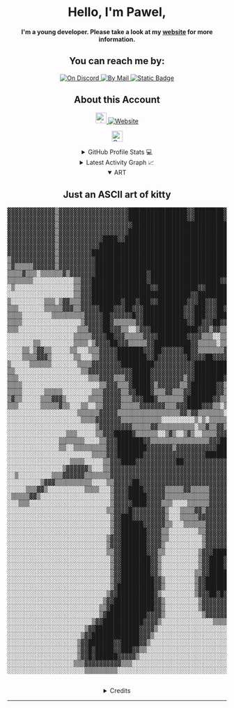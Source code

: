 <!DOCTYPE html>
<html lang="en">
<head>
  <meta charset="UTF-8">
  <meta name="viewport" content="width=device-width, initial-scale=1.0">
</head>
<body>

<div align="center">
  <span>
    <h1>Hello, I'm Pawel,</h1>
    <h4>I'm a young developer. Please take a look at my <a href="https://pawelk.dev" target="_blank">website</a> for more information.</h4>
  </span>
</div>

  <div align="center">
    <h2>You can reach me by:</h2>
    <p>
      <a href="https://discord.com/@me/users/967830338116153496" target="_blank">
        <img alt="On Discord" src="https://img.shields.io/badge/Discord-Blue?style=for-the-badge&logo=discord&logoColor=%23FFFFFF&color=%235865F2">
      </a>
      <a href="mailto:izzymice@tuta.io" target="_blank">
        <img alt="By Mail" src="https://img.shields.io/badge/Mail-Red?style=for-the-badge&logo=gmail&logoColor=%23FFFFFF&color=%23F90101">
      </a>
      <a href="https://pawelk.dev/" target="_blank">
        <img alt="Static Badge" src="https://img.shields.io/badge/Website-Grey?style=for-the-badge&logo=firefoxbrowser&logoColor=%23FFFFFF&color=%23FF7139">
      </a>
    </p>

  <div align="center">
    <h2>About this Account</h2>
    <p>
      <a href="github.com/pawelk1337" target="_blank">
        <img src="https://komarev.com/ghpvc/?username=pawelk1337&style=for-the-badge&label=PROFILE+VIEWS" height="25" alt="views count">
      </a>
      <a href="https://pawelk.dev/">
        <img alt="Website" src="https://img.shields.io/website?url=https%3A%2F%2Fpawelk1337&up_message=online&up_color=%238db600&down_message=online%20(or%20not)&down_color=%238db600&style=for-the-badge">
      </a>
    </p>
    <p>
      <a href="https://www.codefactor.io/repository/github/pawelk1337/pawelk1337/overview/main">
        <img src="https://www.codefactor.io/repository/github/pawelk1337/pawelk1337/badge/main" height="25" alt="CodeFactor">
      </a>
    </p>

<details>
  <summary>GitHub Profile Stats 💻</summary>
  <div align="center">
    <h2>GitHub Stats</h2>
    <details open>
      <summary><h3>Languages</h3></summary>
      <p>
        <a href="https://github.com/pawelk1337/">
          <img src="https://github-readme-stats.vercel.app/api/top-langs/?username=pawelk1337&langs_count=4&theme=gruvbox&layout=compact&hide_border=true" alt="pawelk1337 :: overall Top Langs">
        </a>
      </p>
      <p>
        <a href="https://github.com/pawelk1337/">
          <img width="45%" src="https://github-profile-summary-cards.vercel.app/api/cards/repos-per-language?username=pawelk1337&theme=gruvbox&layout=compact&hide_border=true" alt="pawelk1337 :: Top Langs by repo">
          <img width="45%" src="https://github-profile-summary-cards.vercel.app/api/cards/most-commit-language?username=pawelk1337&theme=gruvbox&layout=compact&hide_border=true" alt="pawelk1337 :: Top Langs by commit">
        </a>
      </p>
    </details>
    <details open>
      <summary><h3>Statistics</h3></summary>
      <p>
        <a href="https://github.com/pawelk1337/">
          <img width="49.5%" src="https://github-readme-stats.vercel.app/api?username=pawelk1337&show_icons=true&theme=gruvbox&hide_border=true">
          <img width="49.5%" src="https://github-readme-streak-stats.herokuapp.com/?user=pawelk1337&theme=gruvbox&hide_border=true">
        </a>
      </p>
    </details>
  </div>
</details>

<details>
  <summary>Latest Activity Graph 📈</summary>
  <br>
  <h2 align="center">Latest Contribution</h2>
  <a href="https://github.com/pawelk1337/">
    <img alt="Pawel's Activity Graph" src="https://github-readme-activity-graph.vercel.app/graph?username=pawelk1337&theme=github-compact&hide_border=true">
  </a>
  <br>
</details>

<details open>
  <summary>ART</summary>
  <div align="center">
    <h2>Just an ASCII art of kitty</h2>
    <pre>
▓▓▓▓▓▓▓▓▓▓▓▓▓▒▓▓▓▓▓▓▓▓▓▓▓▓▓▓▓▓▓▓▓████████████████▓▓████████▓▓▓▓▓▓▓▓▓▓▓▓▓▓██▓▓▓▓▓▓▓▓▓▓▓▓▓▓▓▓▓▓▓▒▒▒▒
▓▓▓▓▓▓▓▓▓▓▓▓▓▒▓▓▓▓▓▓▓▓▓▓▓▓▓▓▓▓▓▓▓████████████████▓▓████████▓▓▓▓▓▓▓▓▓▓▓▓▓▓██▓▓▓▓▓▓▓▓▓▓▓▓▓▓▓▓▓▓▓▒▒▒▒
▓▓▓▓▓▓▓▓▓▓▓▓▓▒▓▓▓▓▓▓▓▓▓▓▓▓▓▓▓▓▓▓▓▓████████████████████████████▓▓▓▓▓▓▓▓▓▓▓▓▓▓▓▓▓▓▓▓▓█▓▓▓▓▓▓▓▓▓▓▒▒▒▒
▓▓▓▓▓▓▓▓▓▓▓▓▓▒▓▓▓▓▓▓▓▓▓▓▓▓▓▓▓▓▓▓▓█████████████████████████████▓▓▓▓▓▓▓▓▓▓▓▓▓▓▓▓▓▓▓▓▓▓▓▓▓▓▓▓▓▓▓▓▒▒▒░
▓▓▓▓▓▓▓▓▓▓▓▓▓▒▓▓▓▓▓▓▓▓▓▓▓▓████▓▓█████████████████████████████▓▓▓▓▓▓▓▓▓▓▓▓▓▓▓▒▓▓▓▓▓▓▓▓▓▓▓▓▓▓▓▓▓▒░░░
▓▓▓▓▓▓▓▓▓▓▓▓▓▒▓▓▓▓▓▓▓▓▓▓▓████████████████████████████████████▓▓▓▓▓▓▓▓▓▓▓▓▓▓▓▓▓▓▓▓▓▓▓▓▓▓▓▓▓▓▓▒▒░░░░
▓▓▓▓▓▓▓▓▓▓▓▓▓▒▓▓▓▓▓▓▓▓▓████████████████████████████████████████▓▓▓▓▓▓▓██▓▓▓▓▓▓▓▓▓▓▓▓▓▓▓▓▓▓▒▒░░░░░░
▒▓▓▓▓▓▓▓▓▓▓▓▓▒▓▓▓▓▓▓▓▓▓▓█████████████████████████████████████████████▓▓▓▓▓▓▓▓▓▓▓▓█▓▓▓▓▓▓▒░░░░░░░░░
▒▓▒▒▒▒▒▓▓▓▓▓▓▒▓▓▓▓▓▓▓▓▓▓████████████████████████████████████████████▓▓███▓▓▓▓▓▓██▓▓▒▒▒░░░░░░░░░░░░
▒▒▒▒▓▒▒▒░▒▒▒▒▒▒▓▒▓▓▓▓▓▓▓██████████████▓█████████████████████████▓█████████▓▓▓▓██▓▓▒░░░░░░░░░░░░░░░
▒▒▒▒▒▒▒░░░░░░░░░░░▒▒▓▓▓███████████████▓███████████████████▓▓█████████████▓▓▓▓▓▓▓▒▒░░░░░░░░░░░░░░░░
░▒░░░░░░░░░░░░░░░░▒▒▓▓▓████████████████▓▓███████████▓▓██████▓█████████████▓▓▓▓▓▒░░░░░░░░░░░░░░░░░░
░░░░░░░░░░░░░░░░░░▒▒▓▓▓███████████████████████████▓▓████████▓▓▓████████████▓▓▓▓▒▒░░░░░░░░░░░░░░░░░
▒░░░░░░░░░▒▒▒░▒▓▓▒▒▒▓▓▓████████▓███▓███▓▓████████▓▓▓██▓▓▓██████████████████▓▓▓▓▒▒▒░░░░░░░░░░░░░░░░
▒▒▒░░░░░░░▒▒▒▒▒▓▓▓▒▒▓▓▓▓▓████▓▓▓██▓▓▓███████████▓▓▓███▓▓▓██▓▓███████████████▓▓▓▓▓▒░░░░░░░░░░░░░░░░
▒▒▒▒░░░░░░░░▒▒▒▒▒▒▒▒▒▓▓▓▓▓██▓▓▓▓▓▓█▓▓███████████▓▓▓███▓▓▓██████▓▓███████████▓▓▓▓▒░░░░░░░░░░░░░░░░░
▒▒▒▒░░░░░░░░░░░░░░░░▒▓▓▓▓▓██▓▒▒▒▒▒▒▓▓████████████▓▓██▓▓▓██▓▓▓▓▓▓▓▓██████▓▓▓▓▓▒▒▒░░░░░░░░░░░░░░░░░░
▒▒▒░░░░░░░░░░░░░░░░▒▒▒▓▓▓▓██▓▓▓▒▒░░▒▓▓▓█████████████▓▓▓▒▓▓▒▒▒▒▒▓▓▓██▓▓▓▓▓▓▓▓▓▒▒░░░░░░░░░░░░░░░░░░░
░░░░░░░░░░░░░░░░░░▒▒▒▒▒▓▓▓▓██▓▓▓▒▒▒▒▒▓▓▓▓████████▓▓▓▓▒▒▒░░▒▒▒▓▓▓▓██▓▓▓▓▓▓▓▓▒▒▒░░░░░░░░░░░░░░░░░░░░
░░░░░░░▒▒░░░░░░░░░▒▒▒▒░▒▓▓▓▓██▓▓▓▒▒▒▒▒▓▓██████████▓▓▒▒▒▒▒░▒▒▒▓▓▓██▓▓▓▓▓▓▓▓▒▒▒▒░░░░░░░░░░░░░░░░░░░░
░░░░▒▒░▒▓▓▒▒░░░░░▒▒░░░▒▒▒▓▓▓▓▓███████▓▓▓██▓▓▓▓▓▓██▓▓▒▒▒▒▒▒▒▓▓▓▓██▓▓▓▓▓▓▓▓▒▒▒▒▒░░░░░░░░░░░░░░░░░░░░
░░░░▒▒▒▒▓▓▓▒░░░░░░▒▒░░░▒▒▓▓▓▓▓████████▓▓█▓▓▓▓▓▓▓▓█▓▓▓▓██▓▓▓▓▓███▓▓▓▓▓▓▓▓▒▒░░░░░░░░░░░░░░░░░░░░░░░░
▒░░░░░▒▒▒▒▒▒░░░░░░░▒▒▒▒▓▓▓▓▓▓▓▓█████████▓▓▓▓▓▓▓▓▓▓▓████████████▓▓▓▓▓▓▓▓▒▒░░░░░░░░░░░░░░░░░░░░░░░░░
▒▒░░░░░░░░░░░░░░░░░░▒▒▓▓▓▓▓▓▓▓▓▓▓▓█████▓▓▓▓▓▓▓▓▓▓▓▓███████████▓▓▓▓▓▓▓▓▒▒▒░░░░░░░░░░░░░░░░░░░░░░░░░
▒▒▒░░░░░░░░░░░░░░░░░░░▒▒▒▓▓▓▓▒▒▒▓▓█████▓▓▓▓▓▓▓▓▓▒▓▓████████▓▓▓▓▒▒▒▒▒▓▓▓▒▒▒░░░░░░░░░░░░░░░░░░░░░░░░
▒▒▒▒░░░░░░░░░░░░░░░░░░░░░▒▒▓▓▓▒▒▒▓█████▓▒▓▓▓▓▓▓▒▒▓███████▓▓▒▒▒▒▒▒▒▒▓▓▓▓▓▒▒░░░░░░░░░░░░░░░░░░░░░░░░
▒▒▒▒░░░░░░▒▒▒▒▒░░░░░░░░▒▒▒▓▓▓▓▓▒▒▓▓████▓▒▒▒▓▓▒▒▒▓▓███████▓▓▒░░░▒▒▒▒▓▓█▓▓▓▒░░░░░░░░░░░░░░░░░░▒▒▓▓▒░
▒▓▒▒░░░░░▒▒▒▓▓▓▒░░░░░░▒▒▒▒▓▓▓▓▓▒▒▒▓▓▓███▓▒▒▒▒▒▒▒▓███████▓▓▒▒▒▒▒▒▒▒▓▓███▓▓▒░░░░░░░░░░░▒▒░░░░▒▒▒▓▒▒░
▒▒▒░░░░░░▒▒▒▒▒▓▒▒░░░▒▒░░▒▒▓▓▓▓▓▒▒▒▒▒▓▓▓▓▓▓▓▒▒▒▓▓▓████▓▓▓▒▒░▒▒▒▒▒▓▓▓████▓▓▓▒░░░░░░░░▒▓▓▓▒▒▒▒▓▓▓▓▒░░
░░░░░░░░░░░░░░░░░░░▒▒▒▒▒▒▓▓▓▓▓▒▒▒▒▒▒▒▒▒▒▒▒▒▒▒▒▒▓▓▒▓▓▒▒▒▒▒▒▒░▒▒▒▒▓▓███▓▓▓▓▒░░░░░░░░░░░░░▒▒▓▓▓▓▒▒▒░░
░░░░░░░░░░░░░░░░░░░░▒▒▒▒▓▓▓▓▓▓▓▒▒▒▒▒▒▒▒▒▒▒░░░░░░░░░▒░▒░▒▒▒▒▒▒▒▒▓▓████▓▓▓▓▒░░░░░░░░░░░░░░▒▓▓▒░░░░░░
░░░░░░░░░░░░░░░░░░░░░░░░▒▓▓▓▓▓▓▓▓▓▒▒▒▒▒▓▓▒▒▒▒▒▒▒▒▒▒░▒▒▓▒▒▓▓▒▒▓▓█████▓▓▓▓▓▒░░░░░░░░░░░░░░░░▒▒░░▒▒░▒
░░░░░░░░░░░░░░░░▒▒▒░░░░░▒▒▓▓▓█████▓▒▒▒▒▒▒░░▒▓▒░░▒▓▒░░▒▒▒▒▓▓▓▓▓██████▓▓▓▓▒░░░░░░░░░░░░░░░░░▒▒▒▒░░▒▓
░░░░░░░░░░░░░░▒▒▒▒▒▒▒░░░░▒▒▓▓▓███████▓▓▒▒▒▒▒▒▒▒▒▒▒▒▒▒▒▒▓▓▓█████████▓▓▓▓▓▒░░░░░░░░░░░░░░░░░░░░░░░▒▓
░░░░░░░░░░░░░░▒▒░░▒▒▒▒▒▒▒▒▒▓▓▓████████▓▓▓▓▓▓▓▒▓▓▓▓▓▓▓▓▓▓▓█████████▓▓▓▓▓▒▒░░░░░░░░░░░░░░░░░░░░░░░▒▓
░░░░░░░░░░░░░░░░░░░░░░░▒▒▒▒▓▓▓███████▓▓▓▓▓▓▓▓▓▓▓▓▓▓▓▓▓██████████▓▓▓▓▓▓▓▒▒░░░░░░░░░░░░░░░░░░░░░░░░░
░░░░░░░░░░░░░░░░░▒▒▒▒░░░░░▒▒▓▓▓████▓▓▓▓▓▓▓▓▓▓▓██▓▓▓▓▓▓▓▓▓▓▓▓▓▓▓▓▓▓▓▓▓▓▒░░░░░░░░░░░░░░░░░░░░░░░░░░░
░░░░░░░░░░░░░░░▒▓▓▓▓▓▓▒░░░▒▒▓▓▓▓▓▓▓▓▓▓▓▓▓▓▓▓▓▓▓▓▓▓▓▓▓▓▓▓▓▓▓▓▓▓▓▓▓▓▓▓▓▓▒░░░░░░░░░░░░░░░░░░░░░░░░░░░
░░▒░░░░░░░░░▒▒▒▓▓▓▓▓▓▒▒▒▒▒▒▒▓▓▓▓▓▓▓▓▓▓▓▓▓▓▓▓▓▓▓▓▓▓▓▓▓▓▓▓▓▓▓▓▓▓▓▓▓▓▓▓▓▒░░░░░░░░░░░░░░░░░░░░░░░░░░░░
░░░░░░░░░▒▓▓▓▒▒▒▒▒▒▒▒▒▒░░░░▒▒▓▓▓▓▓██▓▓▓▓▓▓▓▓▓▓▓▓▓▓▓▓▓▓▓▓▓▓▓▓▓▓▓▓▓▓▓▓▒▒░░░░░░░░░░░░░░░░░░░░░░░░░░░░
░░░░░▒▒▒▓▓▒░░░░░░░░░░▒▒▒▒░░░▒▓▓▓▓████▓▓▓▓▓▓▒▒▒▒▒▓▓▒▒▒▒▒▓▓▓▓▓▓▓▓▓▓▓▓▒▒░░░░░░░░░░░░░░░░░░░░░░░░░░░░░
░▒▒▒▒▒▓▓▒░░░░░░░░░░░░░░░░░░░▒▓▓▓▓█████▓▓▓▓▓▒▒▒▒▒▒▒▒▒▒▒▒▓▓▓▓▓▓▓▓▓▓▓▓▒░░░░░░░░░░░░░░░░░░░░░░░░░░░░░░
░░░▒▒▒░░░░░░░░░░░░░░░░░░░░░░▒▓▓▓▓▓████▓▓▓▓▒▒▒░░░░▒▒▒▒▒▒▓▓▓▓▓▓▓▓▓▓▓▓▒░░░░░░░░░░░░░░░░░░░░░░░░░░░░░░
░░░░░░░░░░░░░░░░░░░░░░░░░░░▒▒▓▓▓▓█▓▓▓▓▓▓▓▓▓▒░░░▒▒▒▒▓▓▒▓▓▓▓▓▓▓▓▓▓▓▓▒▒░░░░░░░░░░░░░░░░░░░░░░░░░░░░░░
░░░░░░░░░░░░░░░░░░░░░░░░░░░░▒▓▓███▓▓▓▓▓▓▓▓▓▒░░░▒▒▒▒▒▓▓▓▓▓▓▓▓▓▓▓▓▓▓▒░░░░░░░░░░░░░░░░░░░░░░░░░░░░░░░
░░░░░░░░░░░░░░░░░░░░░░░░░░░░▒▓▓██████▓▓▓▓▓▓▒▒░░░▒▒▒▒▒▒▓▓▓▓▓▓▓▓▓▓▓▒░░░░░░░░░░░░░░░░░░░░░░░░░░░░░░░░
░░░░░░░░░░░░░░░░░░░░░░░░░░░░▒▓▓███████▓▓▓▓▒▒░░░░░░░░▒▒▓▓▓▓▓▓▓▓▓▓▓▒░░░░░░░░░░░░░░░░░░░░░░░░░░░░░░░░
░░░░░░░░░░░░░░░░░░░░░░░░░░░▒▓▓▓███████▓▓▓▓▒▒░░░░░░░░░▒▓▓▓▓▓▓▓▓▓▓▒░░░░░░░░░░░░░░░░░░░░░░░░░░░░░░░░░
░░░░░░░░░░░░░░░░░░░░░░░░░░░▒▓▓▓███████▓▓▓▓▒░░░░░░░░░░▒▓▓▓▓▓▓█▓▓▓▒░░░░░░░░░░░░░░░░░░░░░░░░░░░░░░░░░
░░░░░░░░░░░░░░░░░░░░░░░░░░░▒▒▓▓███████▓▓▓▒▒░░░░░░░░░▒▓▓▓█████▓▓▒▒░░░░░░░░░░░░░░░░░░░░░░░░░░░░░░░░░
░░░░░░░░░░░░░░░░░░░░░░░░░░░░▒▓▓████████▓▓▒░░░░░░░░░░▒▓▓████▓▓▓▓▒▒░░░░░░░░░░░░░░░░░░░░░░░░░░░░░░░░░
░░░░░░░░░░░░░░░░░░░░░░░░░░░░▒▓▓████████▓▓▒░░░░░░░░░░▒▓▓████▓▓▓▓▒░░░░░░░░░░░░░░░░░░░░░░░░░░░░░░░░░░
░░░░░░░░░░░░░░░░░░░░░░░░░░░░▒▓▓████████▓▓▒░░░░░░░░░▒▒▓▓█████▓▓▒░░░░░░░░░░░░░░░░░░░░░░░░░░░░░░░░░░░
░░░░░░░░░░░░░░░░░░░░░░░░░░░░▒▓▓█████████▓▓▒░░░░░░░░▒▓▓███████▓▒▒░░░░░░░░░░░░░░░░░░░░░░░░░░░░░░░░░░
░░░░░░░░░░░░░░░░░░░░░░░░░░░░▒▓██████████▓▓▒░░░░░░░░▒▓▓████████▓▒░░░░░░░░░░░░░░░░░░░░░░░░░░░░░░░░░░
░░░░░░░░░░░░░░░░░░░░░░░░░░░▒▓▓██████████▓▒░░░░░░░░░▒▓▓▓██▓█▓█▓▓▓▒░░░░░░░░░░░░░░░░░░░░░░░░░░░░░░░░░
░░░░░░░░░░░░░░░░░░░░░░░░░░▒▓▓███████████▓▓▒░░░░░░░░░▒▓▓▓▓▓▓▓▓▓▓▓▓▒░░░░░░░░░░░░░░░░░░░░░░░░░░░░░░░░
░░░░░░░░░░░░░░░░░░░░░░░░░▒▒▓████████████▓▓▒░░░░░░░░░▒▓▓▓▓▓▓▓▓▓▓▓▒░░░░░░░░░░░░░░░░░░░░░░░░░░░░░░░░░
░░░░░░░░░░░░░░░░░░░░░░░░░▒▓███████████▓▓▓▓▒░░░░░░░░░░▒▓▓▓▓▓▓▓▓▒▒░░░░░░░░░░░░░░░░░░░░░░░░░░░░░░░░░░
░░░░░░░░░░░░░░░░░░░░░░░▒▓▓███████████▓▓▓▓▒░░░░░░░░░░░░░░▒▒▒▒▒▒░░░░░░░░░░░░░░░░░░░░░░░░░░░░░░░░░░░░
░░░░░░░░░░░░░░░░░░░░░▒▓▓████████████▓▓▓▓▒░░░░░░░░░░░░░░░░░░░░░░░░░░░░░░░░░░░░░░░░░░░░░░░░░░░░░░░░░
░░░░░░░░░░░░░░░░░░░░▒▓▓█████████████▓▓▓▒░░░░░░░░░░░░░░░░░░░░░░░░░░░░░░░░░░░░░░░░░░░░░░░░░░░░░░░░░░
░░░░░░░░░░░░░░░░░░░▒▓▓███████▓▓█████▓▓▒░░░░░░░░░░░░░░░░░░░░░░░░░░░░░░░░░░░░░░░░░░░░░░░░░░░░░░░░░░░
░░░░░░░░░░░░░░░░░░░▒▓▓█▓█████▓▓███▓▓▒▒░░░░░░░░░░░░░░░░░░░░░░░░░░░░░░░░░░░░░░░░░░░░░░░░░░░░░░░░░░░░
░░░░░░░░░░░░░░░░░░░▒▓▓█▓██████▓▓▓▓▓▒░░░░░░░░░░░░░░░░░░░░░░░░░░░░░░░░░░░░░░░░░░░░░░░░░░░░░░░░░░░░░░
░░░░░░░░░░░░░░░░░░▒▒▒▓▓▓▓▓▓▓▓▓▓▒▒▒░░░░░░░░░░░░░░░░░░░░░░░░░░░░░░░░░░░░░░░░░░░░░░░░░░░░░░░░░░░░░░░░
░░░░░░░░░░░░░░░░░░░░░▒▒▒▒▒▒▒▒▒░░░░░░░░░░░░░░░░░░░░░░░░░░░░░░░░░░░░░░░░░░░░░░░░░░░░░░░░░░░░░░░░░░░░
        </pre>
  </div>
</details>

</details>

<details> 
<summary>Credits</summary>
<h1>Credits: https://github.com/1999AZZAR</h1>
</details> 

</body>
<!--
<footer>
  <img src=https://capsule-render.vercel.app/api?type=waving&color=auto&height=100&section=footer>
</footer>
-->
</html>

-----



